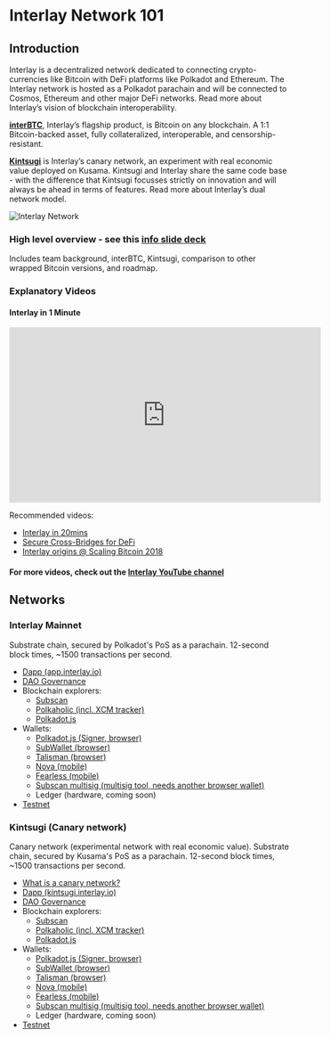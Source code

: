 # Interlay Network 101

## Introduction

Interlay is a decentralized network dedicated to connecting crypto-currencies like Bitcoin with DeFi platforms like Polkadot and Ethereum. The Interlay network is hosted as a Polkadot parachain and will be connected to Cosmos, Ethereum and other major DeFi networks. Read more about Interlay’s vision of blockchain interoperability.

**[interBTC](/getting-started/overview?id=interbtc-bitcoin-on-any-blockchain)**, Interlay’s flagship product, is Bitcoin on any blockchain. A 1:1 Bitcoin-backed asset, fully collateralized, interoperable, and censorship-resistant.

**[Kintsugi](../kintsugi/overview)** is Interlay’s canary network, an experiment with real economic value deployed on Kusama. Kintsugi and Interlay share the same code base - with the difference that Kintsugi focusses strictly on innovation and will always be ahead in terms of features. Read more about Interlay’s dual network model.

![Interlay Network](../_assets/img/Interlay-network-stakeholders.png)

### High level overview - see this [ info slide deck](https://docs.google.com/presentation/d/1Z3S55W6zu16WgGfOLMk0Y1bQvPbEHzQZF_B0SFESI-Q/)
Includes team background, interBTC, Kintsugi, comparison to other wrapped Bitcoin versions, and roadmap.

### Explanatory Videos

#### Interlay in 1 Minute

<iframe width="560" height="315" src="https://www.youtube.com/embed/h_LZhiS6Gho" frameborder="0" allow="accelerometer; autoplay; clipboard-write; encrypted-media; gyroscope; picture-in-picture" allowfullscreen></iframe>

Recommended videos:
- [Interlay in 20mins](https://www.youtube.com/watch?v=1buT9r77J7Q&ab_channel=Interlay)
- [Secure Cross-Bridges for DeFi](https://www.youtube.com/watch?v=Ywa0EUMosnk&ab_channel=Interlay)
- [Interlay origins @ Scaling Bitcoin 2018](https://youtu.be/FI9cwksTrQs?t=6410)

#### For more videos, check out the [ Interlay YouTube channel](https://www.youtube.com/channel/UCiO00-2FXx_V0HSSmr1-c7Q)


## Networks

### Interlay Mainnet

Substrate chain, secured by Polkadot's PoS as a parachain. 12-second block times, ~1500 transactions per second.

- [Dapp (app.interlay.io)](https://app.interlay.io/)
- [DAO Governance](https://interlay.subsquare.io/)
- Blockchain explorers:
  - [Subscan](https://interlay.subscan.io/)
  - [Polkaholic (incl. XCM tracker)](https://interlay.polkaholic.io/)
  - [Polkadot.js](https://polkadot.js.org/apps/?rpc=wss%3A%2F%2Fapi.interlay.io%2Fparachain#/explorer)
- Wallets:
  - [Polkadot.js (Signer, browser)](https://polkadot.js.org/extension/)
  - [SubWallet (browser)](https://subwallet.app/)
  - [Talisman (browser)](https://talisman.xyz/)
  - [Nova (mobile)](https://novawallet.io/)
  - [Fearless (mobile)](https://fearlesswallet.io/)
  - [Subscan multisig (multisig tool, needs another browser wallet)](https://multisig.subscan.io/)
  - Ledger (hardware, coming soon)
- [Testnet](https://testnet.interlay.io/)


### Kintsugi (Canary network)

Canary network (experimental network with real economic value). Substrate chain, secured by Kusama's PoS as a parachain. 12-second block times, ~1500 transactions per second.

- [What is a canary network?](../kintsugi/overview.md)
- [Dapp (kintsugi.interlay.io)](https://kintsugi.interlay.io/)
- [DAO Governance](https://kintsugi.subsquare.io/)
- Blockchain explorers:
  - [Subscan](https://kintsugi.subscan.io/)
  - [Polkaholic (incl. XCM tracker)](https://kintsugi.polkaholic.io/)
  - [Polkadot.js](https://polkadot.js.org/apps/?rpc=wss%3A%2F%2Fapi-kusama.interlay.io%2Fparachain#/explorer)
- Wallets:
  - [Polkadot.js (Signer, browser)](https://polkadot.js.org/extension/)
  - [SubWallet (browser)](https://subwallet.app/)
  - [Talisman (browser)](https://talisman.xyz/)
  - [Nova (mobile)](https://novawallet.io/)
  - [Fearless (mobile)](https://fearlesswallet.io/)
  - [Subscan multisig (multisig tool, needs another browser wallet)](https://multisig.subscan.io/)
  - Ledger (hardware, coming soon)
- [Testnet](https://kintnet.interlay.io/)
